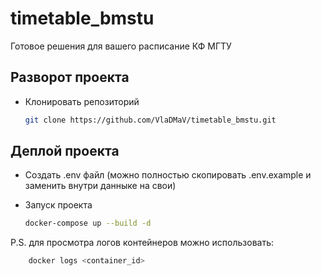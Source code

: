 # timetable_bmstu
Готовое решения для вашего расписание КФ МГТУ

## Разворот проекта

* Клонировать репозиторий
    ```bash
    git clone https://github.com/VlaDMaV/timetable_bmstu.git
    ```

## Деплой проекта

* Создать .env файл (можно полностью скопировать .env.example и заменить внутри данныке на свои)

* Запуск проекта
    ```bash
    docker-compose up --build -d
    ```
    
P.S. для просмотра логов контейнеров можно использовать:
```bash
    docker logs <container_id>
```
